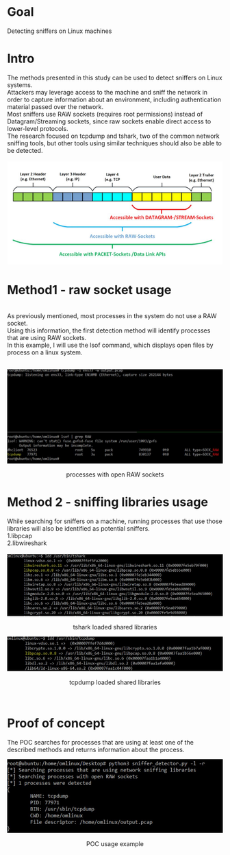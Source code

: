 # Goal
Detecting sniffers on Linux machines

# Intro
The methods presented in this study can be used to detect sniffers on Linux systems. </br>
Attackers may leverage access to the machine and sniff the network in order to capture information about an environment, including authentication material passed over the network. </br>
Most sniffers use RAW sockets (requires root permissions) instead of Datagram/Streaming sockets, since raw sockets enable direct access to lower-level protocols. </br>
The research focused on tcpdump and tshark, two of the common network sniffing tools, but other tools using similar techniques should also be able to be detected. </br>
</br>
![alt text](https://github.com/0x0ranm/SnifferDetector/blob/main/img6.JPG?raw=true)

# Method1 - raw socket usage
</br>
As previously mentioned, most processes in the system do not use a RAW socket.</br>
Using this information, the first detection method will identify processes that are using RAW sockets.</br>
In this example, I will use the lsof command, which displays open files by process on a linux system.</br></br>

![alt text](https://github.com/0x0ranm/SnifferDetector/blob/main/img2.JPG?raw=true)
<p align="center">processes with open RAW sockets</p>

# Method 2 - sniffing libraries usage</br>

While searching for sniffers on a machine, running processes that use those libraries will also be identified as potential sniffers.</br>
1.libpcap</br>
2.libwireshark</br></br>
![alt text](https://github.com/0x0ranm/SnifferDetector/blob/main/img4.JPG?raw=true)
<p align="center">tshark loaded shared libraries</p>
<p >
  <img src="https://github.com/0x0ranm/SnifferDetector/blob/main/img3.JPG">
</p>
<p align="center">tcpdump loaded shared libraries</p>
</br>
<h1>Proof of concept</h1>

The POC searches for processes that are using at least one of the described methods and returns information about the process.
<p >
  <img src="https://github.com/0x0ranm/SnifferDetector/blob/main/img5.JPG">
</p>
<p align="center">POC usage example</p>
